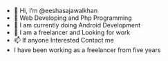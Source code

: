 - 👋 Hi, I’m @eeshasajawalkhan
- 👀 Web Developing and Php Programming
- 🌱 I am currently doing Android Development
- 💞️ I am a freelancer and Looking for work
- 📫 If anyone Interested Contact me
- I have been working as a freelancer from five years
